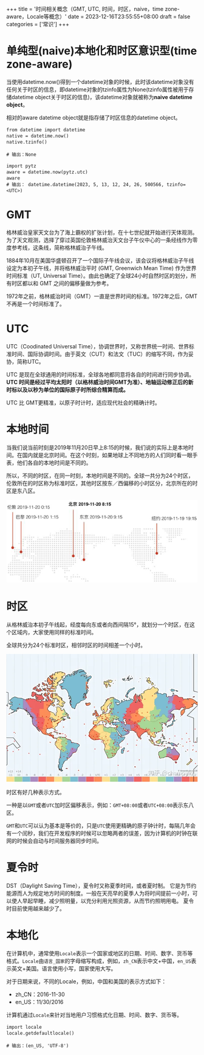 +++
title = '时间相关概念（GMT, UTC, 时间，时区，naive，time zone-aware，Locale等概念）'
date = 2023-12-16T23:55:55+08:00
draft = false
categories = ['常识']
+++

# 单纯型(naive)本地化和时区意识型(time zone-aware)

当使用datetime.now()得到一个datetime对象的时候，此时该datetime对象没有任何关于时区的信息，即datetime对象的tzinfo属性为None(tzinfo属性被用于存储datetime object关于时区的信息)，该datetime对象就被称为**naive datetime object**。

相对的aware datetime object就是指存储了时区信息的datetime object。

```
from datetime import datetime
native = datetime.now()
native.tzinfo()

# 输出：None

```

```
import pytz
aware = datetime.now(pytz.utc)
aware
# 输出： datetime.datetime(2023, 5, 13, 12, 24, 26, 500566, tzinfo=<UTC>)

```

# GMT

格林威治皇家天文台为了海上霸权的扩张计划，在十七世纪就开始进行天体观测。为了天文观测，选择了穿过英国伦敦格林威治天文台子午仪中心的一条经线作为零度参考线，这条线，简称格林威治子午线。

1884年10月在美国华盛顿召开了一个国际子午线会议，该会议将格林威治子午线设定为本初子午线，并将格林威治平时 (GMT, Greenwich Mean Time) 作为世界时间标准（UT, Universal Time）。由此也确定了全球24小时自然时区的划分，所有时区都以和 GMT 之间的偏移量做为参考。

1972年之前，格林威治时间（GMT）一直是世界时间的标准。1972年之后，GMT 不再是一个时间标准了。

# UTC

UTC（Coodinated Universal Time），协调世界时，又称世界统一时间、世界标准时间、国际协调时间。由于英文（CUT）和法文（TUC）的缩写不同，作为妥协，简称UTC。

UTC 是现在全球通用的时间标准，全球各地都同意将各自的时间进行同步协调。**UTC 时间是经过平均太阳时（以格林威治时间GMT为准）、地轴运动修正后的新时标以及以秒为单位的国际原子时所综合精算而成。**

UTC 比 GMT更精准，以原子时计时，适应现代社会的精确计时。

# 本地时间

当我们说当前时刻是2019年11月20日早上8:15的时候，我们说的实际上是本地时间。在国内就是北京时间。在这个时刻，如果地球上不同地方的人们同时看一眼手表，他们各自的本地时间是不同的。

所以，不同的时区，在同一时刻，本地时间是不同的。全球一共分为24个时区，伦敦所在的时区称为标准时区，其他时区按东／西偏移的小时区分，北京所在的时区是东八区。

![Alt text](Untitled-2.png)

# 时区

从格林威治本初子午线起，经度每向东或者向西间隔15°，就划分一个时区，在这个区域内，大家使用同样的标准时间。

全球共分为24个标准时区，相邻时区的时间相差一个小时。

![Alt text](Untitled.png)

时区有好几种表示方式。

一种是以`GMT`或者`UTC`加时区偏移表示，例如：`GMT+08:00`或者`UTC+08:00`表示东八区。

`GMT`和`UTC`可以认为基本是等价的，只是`UTC`使用更精确的原子钟计时，每隔几年会有一个闰秒，我们在开发程序的时候可以忽略两者的误差，因为计算机的时钟在联网的时候会自动与时间服务器同步时间。

# 夏令时

DST（Daylight Saving Time），夏令时又称夏季时间，或者夏时制。 它是为节约能源而人为规定地方时间的制度。一般在天亮早的夏季人为将时间提前一小时，可以使人早起早睡，减少照明量，以充分利用光照资源，从而节约照明用电。 夏令时目前使用越来越少了。

# 本地化

在计算机中，通常使用`Locale`表示一个国家或地区的日期、时间、数字、货币等格式。`Locale`由`语言_国家`的字母缩写构成，例如，`zh_CN`表示中文+中国，`en_US`表示英文+美国。语言使用小写，国家使用大写。

对于日期来说，不同的Locale，例如，中国和美国的表示方式如下：

- zh_CN：2016-11-30
- en_US：11/30/2016

计算机通过`Locale`来针对当地用户习惯格式化日期、时间、数字、货币等。

```
import locale
locale.getdefaultlocale()

# 输出：(en_US, 'UTF-8')

```
